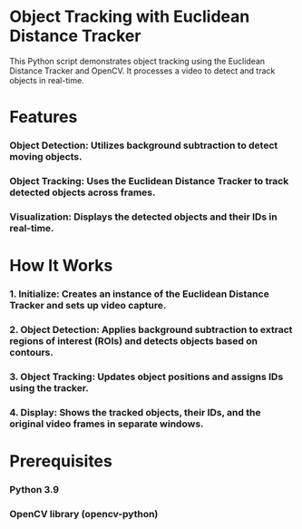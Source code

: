 # Object Tracking with Euclidean Distance Tracker

This Python script demonstrates object tracking using the Euclidean Distance Tracker and OpenCV. It processes a video to detect and track objects in real-time.

# Features
### Object Detection: Utilizes background subtraction to detect moving objects.
### Object Tracking: Uses the Euclidean Distance Tracker to track detected objects across frames.
### Visualization: Displays the detected objects and their IDs in real-time.

# How It Works
### 1. Initialize: Creates an instance of the Euclidean Distance Tracker and sets up video capture.
### 2. Object Detection: Applies background subtraction to extract regions of interest (ROIs) and detects objects based on contours.
### 3. Object Tracking: Updates object positions and assigns IDs using the tracker.
### 4. Display: Shows the tracked objects, their IDs, and the original video frames in separate windows.

# Prerequisites
### Python 3.9
### OpenCV library (opencv-python)

